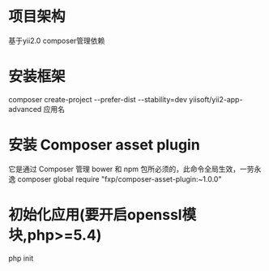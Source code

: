 项目架构
========
基于yii2.0
composer管理依赖

安装框架
===========
composer create-project --prefer-dist --stability=dev yiisoft/yii2-app-advanced 应用名



安装 Composer asset plugin
==========================
它是通过 Composer 管理 bower 和 npm 包所必须的，此命令全局生效，一劳永逸
composer global require "fxp/composer-asset-plugin:~1.0.0"



初始化应用(要开启openssl模块,php>=5.4)
==============================
php init
